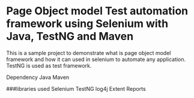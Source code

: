 # Page Object model Test automation framework using Selenium with Java, TestNG and Maven
This is a sample project to demonstrate what is page object model framework and how it can used in selenium to automate any application. TestNG is used as test framework.

Dependency Java Maven

###libraries used Selenium TestNG log4j Extent Reports
